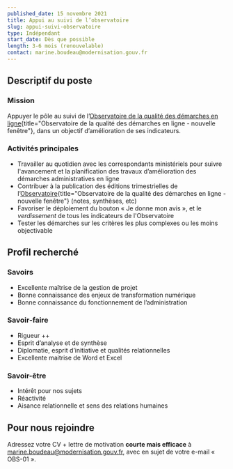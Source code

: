 ```yaml
---
published_date: 15 novembre 2021
title: Appui au suivi de l’observatoire
slug: appui-suivi-observatoire
type: Indépendant
start_date: Dès que possible
length: 3-6 mois (renouvelable)
contact: marine.boudeau@modernisation.gouv.fr
---
```


## Descriptif du poste

### Mission
Appuyer le pôle au suivi de l’[Observatoire de la qualité des démarches en ligne](https://observatoire.numerique.gouv.fr){title="Observatoire de la qualité des démarches en ligne - nouvelle fenêtre"}, dans un objectif d’amélioration de ses indicateurs. 

### Activités principales
- Travailler au quotidien avec les correspondants ministériels pour suivre l'avancement et la planification des travaux d’amélioration des démarches administratives en ligne
- Contribuer à la publication des éditions trimestrielles de l’[Observatoire](https://observatoire.numerique.gouv.fr/){title="Observatoire de la qualité des démarches en ligne - nouvelle fenêtre"} (notes, synthèses, etc)
- Favoriser le déploiement du bouton « Je donne mon avis », et le *verdissement* de tous les indicateurs de l'Observatoire 
- Tester les démarches sur les critères les plus complexes ou les moins objectivable

## Profil recherché

### Savoirs
- Excellente maîtrise de la gestion de projet
-	Bonne connaissance des enjeux de transformation numérique
-	Bonne connaissance du fonctionnement de l’administration


### Savoir‐faire
- Rigueur ++
-	Esprit d’analyse et de synthèse
-	Diplomatie, esprit d’initiative et qualités relationnelles
-	Excellente maitrise de Word et Excel


### Savoir-être
- Intérêt pour nos sujets
- Réactivité
-	Aisance relationnelle et sens des relations humaines


## Pour nous rejoindre
Adressez votre CV + lettre de motivation **courte mais efficace** à <a href="mailto:marine.boudeau@modernisation.gouv.fr">marine.boudeau@modernisation.gouv.fr</a>, avec en sujet de votre e-mail « OBS-01 ». 
